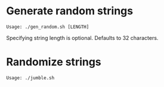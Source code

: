 # Generate random strings
```
Usage: ./gen_random.sh [LENGTH]
```

Specifying string length is optional. Defaults to 32 characters.

# Randomize strings
```
Usage: ./jumble.sh
```
